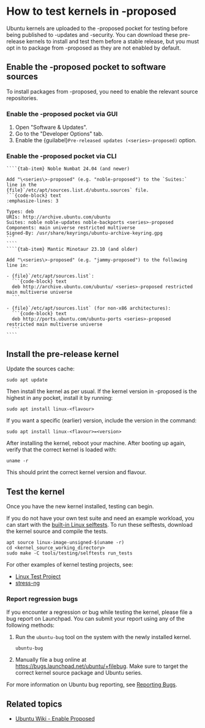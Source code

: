 # How to test kernels in -proposed

Ubuntu kernels are uploaded to the -proposed pocket for testing before being
published to -updates and -security. You can download these pre-release kernels
to install and test them before a stable release, but you must opt in to package
from -proposed as they are not enabled by default.

## Enable the -proposed pocket to software sources

To install packages from -proposed, you need to enable the relevant source
repositories.

### Enable the -proposed pocket via GUI

1. Open "Software & Updates".
1. Go to the "Developer Options" tab.
1. Enable the {guilabel}`Pre-released updates (<series>-proposed)` option.

### Enable the -proposed pocket via CLI

`````{tab-set}
````{tab-item} Noble Numbat 24.04 (and newer)

Add "\<series\>-proposed" (e.g. "noble-proposed") to the `Suites:` line in the 
{file}`/etc/apt/sources.list.d/ubuntu.sources` file.
```{code-block} text
:emphasize-lines: 3

Types: deb
URIs: http://archive.ubuntu.com/ubuntu
Suites: noble noble-updates noble-backports <series>-proposed
Components: main universe restricted multiverse
Signed-By: /usr/share/keyrings/ubuntu-archive-keyring.gpg
```
````
````{tab-item} Mantic Minotaur 23.10 (and older)

Add "\<series\>-proposed" (e.g. "jammy-proposed") to the following line in:

- {file}`/etc/apt/sources.list`:
  ```{code-block} text
  deb http://archive.ubuntu.com/ubuntu/ <series>-proposed restricted main multiverse universe
  ```

- {file}`/etc/apt/sources.list` (for non-x86 architectures):
  ```{code-block} text
  deb http://ports.ubuntu.com/ubuntu-ports <series>-proposed restricted main multiverse universe
  ```
````
`````

## Install the pre-release kernel

Update the sources cache:

```{code-block} none
sudo apt update
```

Then install the kernel as per usual. If the kernel version in -proposed is the
highest in any pocket, install it by running:

```{code-block} none
sudo apt install linux-<flavour>
```

If you want a specific (earlier) version, include the version in the command:

```{code-block} none
sudo apt install linux-<flavour>=<version>
```

After installing the kernel, reboot your machine. After booting up again, verify
that the correct kernel is loaded with:

```{code-block} none
uname -r
```

This should print the correct kernel version and flavour.

## Test the kernel

Once you have the new kernel installed, testing can begin.

If you do not have your own test suite and need an example workload, you can
start with the [built-in Linux selftests]. To run these selftests, download the
kernel source and compile the tests.

```{code-block} none
apt source linux-image-unsigned-$(uname -r)
cd <kernel_source_working_directory>
sudo make -C tools/testing/selftests run_tests
```

For other examples of kernel testing projects, see:

- [Linux Test Project]
- [stress-ng]


### Report regression bugs

If you encounter a regression or bug while testing the kernel, please file a bug
report on Launchpad. You can submit your report using any of the following
methods:

1. Run the `ubuntu-bug` tool on the system with the newly installed kernel.

   ```{code-block} none
   ubuntu-bug
   ```

1. Manually file a bug online at <https://bugs.launchpad.net/ubuntu/+filebug>.
Make sure to target the correct kernel source package and Ubuntu series.

For more information on Ubuntu bug reporting, see [Reporting Bugs].

## Related topics

- [Ubuntu Wiki - Enable Proposed]

[built-in Linux selftests]: https://docs.kernel.org/dev-tools/kselftest.html
[Linux Test Project]: https://linux-test-project.readthedocs.io/en/latest/
[stress-ng]: https://github.com/ColinIanKing/stress-ng
[Reporting Bugs]: https://help.ubuntu.com/community/ReportingBugs
[Ubuntu Wiki - Enable Proposed]: https://wiki.ubuntu.com/Testing/EnableProposed
